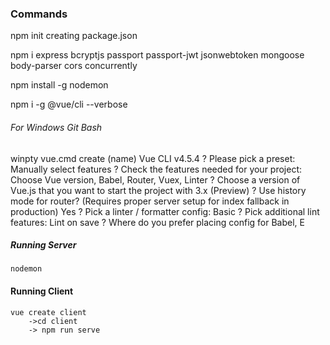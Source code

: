 ### Commands ###
npm init
    creating package.json

npm i express bcryptjs passport passport-jwt jsonwebtoken mongoose body-parser cors concurrently

npm install -g nodemon

npm i -g @vue/cli --verbose

###### For Windows Git Bash ###### 
winpty vue.cmd create (name)
    Vue CLI v4.5.4
    ? Please pick a preset: Manually select features
    ? Check the features needed for your project: Choose Vue version, Babel, Router, Vuex, Linter
    ? Choose a version of Vue.js that you want to start the project with 3.x (Preview)
    ? Use history mode for router? (Requires proper server setup for index fallback in production) Yes
    ? Pick a linter / formatter config: Basic
    ? Pick additional lint features: Lint on save
    ? Where do you prefer placing config for Babel, E
    
##### Running Server ####
    nodemon

#### Running Client ####
    vue create client
        ->cd client
        -> npm run serve


